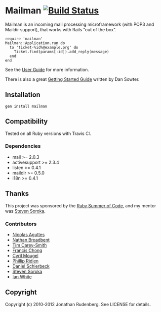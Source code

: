 # Mailman [![Build Status](https://secure.travis-ci.org/titanous/mailman.png)](https://secure.travis-ci.org/titanous/mailman)

Mailman is an incoming mail processing microframework (with POP3 and Maildir
support), that works with Rails "out of the box".

    require 'mailman'
    Mailman::Application.run do
      to 'ticket-%id%@example.org' do 
        Ticket.find(params[:id]).add_reply(message)
      end
    end

See the [User Guide](http://rubydoc.info/github/titanous/mailman/master/file/USER_GUIDE.md) for more information.

There is also a great [Getting Started Guide](http://dansowter.com/mailman-guide/) written by Dan Sowter.


## Installation

    gem install mailman

## Compatibility

Tested on all Ruby versions with Travis CI.

### Dependencies

 * mail >= 2.0.3
 * activesupport >= 2.3.4
 * listen >= 0.4.1
 * maildir >= 0.5.0
 * i18n >= 0.4.1

## Thanks

This project was sponsored by the [Ruby Summer of Code](http://rubysoc.org),
and my mentor was [Steven Soroka](http://github.com/ssoroka).

### Contributors

- [Nicolas Aguttes](http://github.com/tranquiliste)
- [Nathan Broadbent](https://github.com/ndbroadbent)
- [Tim Carey-Smith](http://github.com/halorgium)
- [Francis Chong](https://github.com/siuying)
- [Cyril Mougel](http://github.com/shingara)
- [Phillip Ridlen](https://github.com/philtr)
- [Daniel Schierbeck](http://github.com/dasch)
- [Steven Soroka](http://github.com/ssoroka)
- [Ian White](http://github.com/ianwhite)


## Copyright

Copyright (c) 2010-2012 Jonathan Rudenberg. See LICENSE for details.
